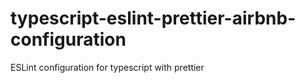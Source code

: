 # typescript-eslint-prettier-airbnb-configuration
ESLint configuration for typescript with prettier
